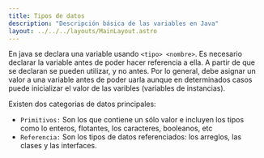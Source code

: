 ```yaml
---
title: Tipos de datos
description: "Descripción básica de las variables en Java"
layout: ../../../layouts/MainLayout.astro
---
```

En java se declara una variable usando `<tipo> <nombre>`. Es necesario declarar la variable antes de poder hacer referencia a ella. A partir de que se declaran se pueden utilizar, y no antes. Por lo general, debe asignar un valor a una variable antes de poder uarla aunque en determinados casos puede inicializar el valor de las varibles (variables de instancias).



Existen dos categorias de datos principales: 
* `Primitivos:` Son los que contiene un sólo valor e incluyen los tipos como lo enteros, flotantes, los caracteres, booleanos, etc
* `Referencia:` Son los tipos de datos referenciados: los arreglos, las clases y las interfaces. 

